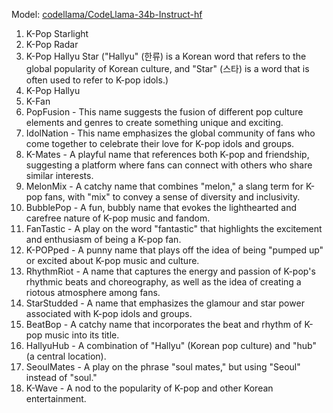 Model: [codellama/CodeLlama-34b-Instruct-hf](https://huggingface.co/codellama/CodeLlama-34b-Instruct-hf)
1. K-Pop Starlight
2. K-Pop Radar
3. K-Pop Hallyu Star ("Hallyu" (한류) is a Korean word that refers to the global popularity of Korean culture, and "Star" (스타) is a word that is often used to refer to K-pop idols.)
4. K-Pop Hallyu
5. K-Fan
6. PopFusion - This name suggests the fusion of different pop culture elements and genres to create something unique and exciting.
7. IdolNation - This name emphasizes the global community of fans who come together to celebrate their love for K-pop idols and groups.
8. K-Mates - A playful name that references both K-pop and friendship, suggesting a platform where fans can connect with others who share similar interests.
9. MelonMix - A catchy name that combines "melon," a slang term for K-pop fans, with "mix" to convey a sense of diversity and inclusivity.
10. BubblePop - A fun, bubbly name that evokes the lighthearted and carefree nature of K-pop music and fandom.
11. FanTastic - A play on the word "fantastic" that highlights the excitement and enthusiasm of being a K-pop fan.
12. K-POPped - A punny name that plays off the idea of being "pumped up" or excited about K-pop music and culture.
13. RhythmRiot - A name that captures the energy and passion of K-pop's rhythmic beats and choreography, as well as the idea of creating a riotous atmosphere among fans.
14. StarStudded - A name that emphasizes the glamour and star power associated with K-pop idols and groups.
15. BeatBop - A catchy name that incorporates the beat and rhythm of K-pop music into its title.
16. HallyuHub - A combination of "Hallyu" (Korean pop culture) and "hub" (a central location).
17. SeoulMates - A play on the phrase "soul mates," but using "Seoul" instead of "soul."
18. K-Wave - A nod to the popularity of K-pop and other Korean entertainment.